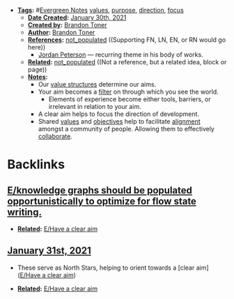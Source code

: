 - **[Tags](<../Tags.md>):** #[Evergreen Notes](<../Evergreen Notes.md>) [values](<../values.md>), [purpose](<../purpose.md>), [direction](<../direction.md>), [focus](<../focus.md>)
    - **[Date Created](<../Date Created.md>):** [January 30th, 2021](<../January 30th, 2021.md>)
    - **[Created by](<../Created by.md>):** [Brandon Toner](<../Brandon Toner.md>)
    - **[Author](<../Author.md>):** [Brandon Toner](<../Brandon Toner.md>)
    - **[References](<../References.md>):** [not_populated](<../not_populated.md>) ((Supporting FN, LN, EN, or RN would go here))
        - [Jordan Peterson](<../Jordan Peterson.md>) — recurring theme in his body of works.
    - **[Related](<../Related.md>):** [not_populated](<../not_populated.md>) ((Not a reference, but a related idea, block or page))
    - **[Notes](<../Notes.md>):** 
        - Our [value structures](<../value structures.md>) determine our aims.
        - Your aim becomes a [filter](<../filter.md>) on through which you see the world.
            - Elements of experience become either tools, barriers, or irrelevant in relation to your aim.
        - A clear aim helps to focus the direction of development. 
        - Shared [values](<../values.md>) and [objectives](<../objectives.md>) help to facilitate [alignment](<../alignment.md>) amongst a community of people. Allowing them to effectively [collaborate]([collaboration](<../collaboration.md>)).

# Backlinks
## [E/knowledge graphs should be populated opportunistically to optimize for flow state writing.](<E/knowledge graphs should be populated opportunistically to optimize for flow state writing..md>)
- **[Related](<../Related.md>):** [E/Have a clear aim](<../E/Have a clear aim.md>)

## [January 31st, 2021](<January 31st, 2021.md>)
- These serve as North Stars, helping to orient towards a [clear aim]([E/Have a clear aim](<../E/Have a clear aim.md>))

- **[Related](<../Related.md>):** [E/Have a clear aim](<../E/Have a clear aim.md>)

